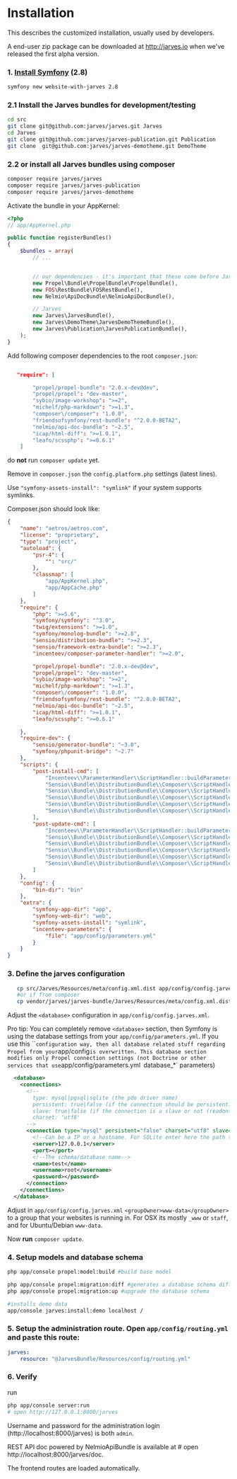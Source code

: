 Installation
============

This describes the customized installation, usually used by developers.

A end-user zip package can be downloaded at http://jarves.io when we've released the first alpha version.

### 1. [Install Symfony](http://symfony.com/doc/current/book/installation.html) (2.8)

```bash
symfony new website-with-jarves 2.8
```

### 2.1 Install the Jarves bundles for development/testing

```bash
cd src
git clone git@github.com:jarves/jarves.git Jarves
cd Jarves
git clone git@github.com:jarves/jarves-publication.git Publication
git clone  git@github.com:jarves/jarves-demotheme.git DemoTheme
```

### 2.2 or install all Jarves bundles using composer

```bash
composer require jarves/jarves
composer require jarves/jarves-publication
composer require jarves/jarves-demotheme
```

Activate the bundle in your AppKernel:

```php
<?php
// app/AppKernel.php

public function registerBundles()
{
    $bundles = array(
        // ...


        // our dependencies - it's important that these come before Jarves
        new Propel\Bundle\PropelBundle\PropelBundle(),
        new FOS\RestBundle\FOSRestBundle(),
        new Nelmio\ApiDocBundle\NelmioApiDocBundle(),

        // Jarves
        new Jarves\JarvesBundle(),
        new Jarves\DemoTheme\JarvesDemoThemeBundle(),
        new Jarves\Publication\JarvesPublicationBundle(),
    );
}
```

Add following composer dependencies to the root `composer.json`:

```json

   "require": [

        "propel/propel-bundle": "2.0.x-dev@dev",
        "propel/propel": "dev-master",
        "sybio/image-workshop": ">=2",
        "michelf/php-markdown": ">=1.3",
        "composer\/composer": "1.0.0",
        "friendsofsymfony/rest-bundle": "^2.0.0-BETA2",
        "nelmio/api-doc-bundle": "~2.5",
        "icap/html-diff": ">=1.0.1",
        "leafo/scssphp": ">=0.6.1"
    ]
```

do **not** run `composer update` yet.

Remove in `composer.json` the `config.platform.php` settings (latest lines).

Use `"symfony-assets-install": "symlink"` if your system supports symlinks.

Composer.json should look like:

```json
{
    "name": "aetros/aetros.com",
    "license": "proprietary",
    "type": "project",
    "autoload": {
        "psr-4": {
            "": "src/"
        },
        "classmap": [
            "app/AppKernel.php",
            "app/AppCache.php"
        ]
    },
    "require": {
        "php": ">=5.6",
        "symfony/symfony": "^3.0",
        "twig/extensions": ">=1.0",
        "symfony/monolog-bundle": ">=2.8",
        "sensio/distribution-bundle": ">=2.3",
        "sensio/framework-extra-bundle": ">=2.3",
        "incenteev/composer-parameter-handler": ">=2.0",

        "propel/propel-bundle": "2.0.x-dev@dev",
        "propel/propel": "dev-master",
        "sybio/image-workshop": ">=2",
        "michelf/php-markdown": ">=1.3",
        "composer\/composer": "1.0.0",
        "friendsofsymfony/rest-bundle": "^2.0.0-BETA2",
        "nelmio/api-doc-bundle": "~2.5",
        "icap/html-diff": ">=1.0.1",
        "leafo/scssphp": ">=0.6.1"

    },
    "require-dev": {
        "sensio/generator-bundle": "~3.0",
        "symfony/phpunit-bridge": "~2.7"
    },
    "scripts": {
        "post-install-cmd": [
            "Incenteev\\ParameterHandler\\ScriptHandler::buildParameters",
            "Sensio\\Bundle\\DistributionBundle\\Composer\\ScriptHandler::buildBootstrap",
            "Sensio\\Bundle\\DistributionBundle\\Composer\\ScriptHandler::clearCache",
            "Sensio\\Bundle\\DistributionBundle\\Composer\\ScriptHandler::installAssets",
            "Sensio\\Bundle\\DistributionBundle\\Composer\\ScriptHandler::installRequirementsFile",
            "Sensio\\Bundle\\DistributionBundle\\Composer\\ScriptHandler::prepareDeploymentTarget"
        ],
        "post-update-cmd": [
            "Incenteev\\ParameterHandler\\ScriptHandler::buildParameters",
            "Sensio\\Bundle\\DistributionBundle\\Composer\\ScriptHandler::buildBootstrap",
            "Sensio\\Bundle\\DistributionBundle\\Composer\\ScriptHandler::clearCache",
            "Sensio\\Bundle\\DistributionBundle\\Composer\\ScriptHandler::installAssets",
            "Sensio\\Bundle\\DistributionBundle\\Composer\\ScriptHandler::installRequirementsFile",
            "Sensio\\Bundle\\DistributionBundle\\Composer\\ScriptHandler::prepareDeploymentTarget"
        ]
    },
    "config": {
        "bin-dir": "bin"
    },
    "extra": {
        "symfony-app-dir": "app",
        "symfony-web-dir": "web",
        "symfony-assets-install": "symlink",
        "incenteev-parameters": {
            "file": "app/config/parameters.yml"
        }
    }
}
```


### 3. Define the jarves configuration

```bash
   cp src/Jarves/Resources/meta/config.xml.dist app/config/config.jarves.xml
   #or if from composer
   cp vendor/jarves/jarves-bundle/Jarves/Resources/meta/config.xml.dist app/config/config.jarves.xml
```

Adjust the `<database>` configuration in `app/config/config.jarves.xml`.

Pro tip: You can completely remove `<database>` section, then Symfony is using the database settings from your `app/config/parameters.yml`.
If you use this ``<database>` configuration way, then all database related stuff regarding Propel from your `app/config` is overwritten.
This database section modifies only Propel connection settings (not Doctrine or other services that use `app/config/parameters.yml` `database_*` parameters)

```xml
  <database>
    <connections>
      <!--
        type: mysql|pgsql|sqlite (the pdo driver name)
        persistent: true|false (if the connection should be persistent)
        slave: true|false (if the connection is a slave or not (readonly or not))
        charset: 'utf8'
      -->
      <connection type="mysql" persistent="false" charset="utf8" slave="false">
        <!--Can be a IP or a hostname. For SQLite enter here the path to the file.-->
        <server>127.0.0.1</server>
        <port></port>
        <!--The schema/database name-->
        <name>test</name>
        <username>root</username>
        <password></password>
      </connection>
    </connections>
  </database>
```

Adjust in `app/config/config.jarves.xml` `<groupOwner>www-data</groupOwner>` to a group that your websites is running in.
For OSX its mostly `_www` or `staff`, and for Ubuntu/Debian `www-data`.

Now **run** `composer update`.

### 4. Setup models and database schema

```bash
php app/console propel:model:build #build base model

php app/console propel:migration:diff #generates a database schema diff
php app/console propel:migration:up #upgrade the database schema

#installs demo data
app/console jarves:install:demo localhost /
```

### 5. Setup the administration route. Open `app/config/routing.yml` and paste this route:

```yaml
jarves:
    resource: "@JarvesBundle/Resources/config/routing.yml"
```

### 6. Verify

run

```bash
php app/console server:run
# open http://127.0.0.1:8000/jarves
```

Username and password for the administration login (http://localhost:8000/jarves) is both `admin`.

REST API doc powered by NelmioApiBundle is available at # open http://localhost:8000/jarves/doc.

The frontend routes are loaded automatically.